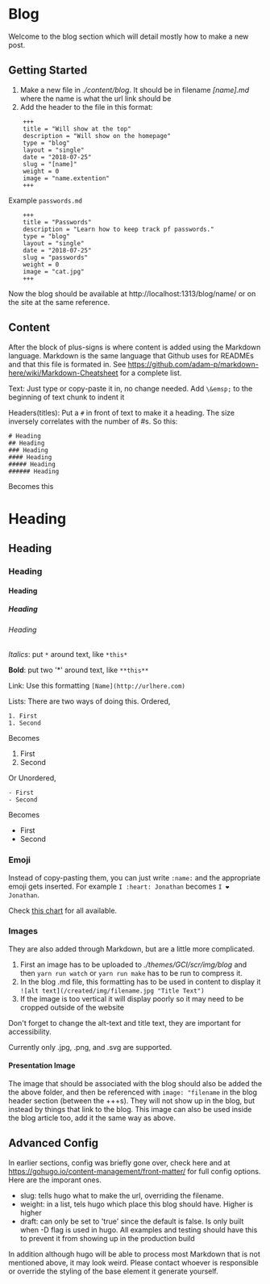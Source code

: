 # Blog
Welcome to the blog section which will detail mostly how to make a new post.

## Getting Started

1. Make a new file in *./content/blog*. It should be in filename *[name].md* where the name is what the url link should be
1. Add the header to the file in this format:
```
    +++
    title = "Will show at the top"
    description = "Will show on the homepage"
    type = "blog"
    layout = "single"
    date = "2018-07-25"
    slug = "[name]"
    weight = 0
    image = "name.extention" 
    +++
```
Example `passwords.md`
```
    +++
    title = "Passwords"
    description = "Learn how to keep track pf passwords."
    type = "blog"
    layout = "single"
    date = "2018-07-25"
    slug = "passwords"
    weight = 0
    image = "cat.jpg"
    +++
```
Now the blog should be available at http://localhost:1313/blog/name/ or on the site at the same reference.

## Content

After the block of plus-signs is where content is added using the Markdown language. Markdown is the same language that Github uses for READMEs and that this file is formated in. See https://github.com/adam-p/markdown-here/wiki/Markdown-Cheatsheet for a complete list.

Text: Just type or copy-paste it in, no change needed. Add `\&emsp;` to the beginning of text chunk to indent it

Headers(titles): Put a `#` in front of text to make it a heading. The size inversely correlates with the number of #s.
So this:
```
# Heading
## Heading
### Heading
#### Heading
##### Heading
###### Heading
```
Becomes this
# Heading
## Heading
### Heading
#### Heading
##### Heading
###### Heading

*Italics*: put `*` around text, like `*this*`

**Bold**: put two '*' around text, like `**this**`

Link: Use this formatting   `[Name](http://urlhere.com)`

Lists: There are two ways of doing this.
Ordered,
```
1. First 
1. Second
```
Becomes
1. First
2. Second

Or Unordered,
```
- First 
- Second
```
Becomes
- First 
- Second

### Emoji
Instead of copy-pasting them, you can just write `:name:` and the appropriate emoji gets inserted.
For example ```I :heart: Jonathan``` becomes ```I ❤️ Jonathan```.

Check [this chart](https://www.webpagefx.com/tools/emoji-cheat-sheet/) for all available. 

### Images
They are also added through Markdown, but are a little more complicated.

1. First an image has to be uploaded to *./themes/GCI/scr/img/blog* and then `yarn run watch` or `yarn run make` has to be run to compress it.
1. In the blog .md file, this formatting has to be used in content to display it `![alt text](/created/img/filename.jpg "Title Text")`
1. If the image is too vertical it will display poorly so it may need to be cropped outside of the website

Don't forget to change the alt-text and title text, they are important for accessibility. 

Currently only .jpg, .png, and .svg are supported.

#### Presentation Image
The image that should be associated with the blog should also be added the the above folder, and then be referenced with `image: "filename` in the blog header section (between the +++s). They will not show up in the blog, but instead by things that link to the blog. This image can also be used inside the blog article too, add it the same way as above. 

## Advanced Config

In earlier sections, config was briefly gone over, check here and at https://gohugo.io/content-management/front-matter/ for full config options. Here are the imporant ones.

- slug: tells hugo what to make the url, overriding the filename.
- weight: in a list, tels hugo which place this blog should have. Higher is higher
- draft: can only be set to 'true' since the default is false. Is only built when -D flag is used in hugo. All examples and testing should have this to prevent it from showing up in the production build 

In addition although hugo will be able to process most Markdown that is not mentioned above, it may look weird. Please contact whoever is responsible or override the styling of the base element it generate yourself.  

